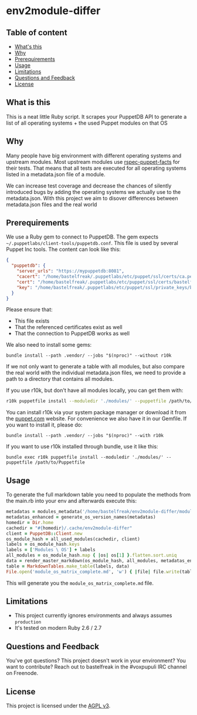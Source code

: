 # env2module-differ

## Table of content

* [What's this](#what-is-this)
* [Why](#why)
* [Prerequirements](#prerequirements)
* [Usage](#usage)
* [Limitations](#limitations)
* [Questions and Feedback](#questions-and-feedback)
* [License](#license)

## What is this

This is a neat little Ruby script. It scrapes your PuppetDB API to generate a
list of all operating systems + the used Puppet modules on that OS

## Why

Many people have big environment with different operating systems and upstream
modules. Most upstream modules use
[rspec-puppet-facts](https://github.com/mcanevet/rspec-puppet-facts#rspec-puppet-facts)
for their tests. That means that all tests are executed for all operating
systems listed in a metadata.json file of a module.

We can increase test coverage and decrease the chances of silently introduced
bugs by adding the operating systems we actually use to the metadata.json.
With this project we aim to disover differences between metadata.json files
and the real world

## Prerequirements

We use a Ruby gem to connect to PuppetDB. The gem expects
`~/.puppetlabs/client-tools/puppetdb.conf`. This file is used by several
Puppet Inc tools. The content can look like this:

```json
{
  "puppetdb": {
    "server_urls": "https://mypuppetdb:8081",
    "cacert": "/home/bastelfreak/.puppetlabs/etc/puppet/ssl/certs/ca.pem",
    "cert": "/home/bastelfreak/.puppetlabs/etc/puppet/ssl/certs/bastelfreak.pem",
    "key": "/home/bastelfreak/.puppetlabs/etc/puppet/ssl/private_keys/bastelfreak.pem"
  }
}
```

Please ensure that:

* This file exists
* That the referenced certificates exist as well
* That the connection to PuppetDB works as well

We also need to install some gems:

```
bundle install --path .vendor/ --jobs "$(nproc)" --without r10k
```

If we not only want to generate a table with all modules, but also compare the
real world with the individual metadata.json files, we need to provide a path
to a directory that contains all modules.

If you use r10k, but don't have all modules locally, you can get them with:

```sh
r10k puppetfile install --moduledir './modules/' --puppetfile /path/to/Puppetfile
```

You can install r10k via your system package manager or download it from the
[puppet.com](https://puppet.com) website. For convenience we also have it in
our Gemfile. If you want to install it, please do:

```
bundle install --path .vendor/ --jobs "$(nproc)" --with r10k
```

If you want to use r10k installed through bundle, use it like this:

```
bundle exec r10k puppetfile install --moduledir './modules/' --puppetfile /path/to/Puppetfile
```

## Usage

To generate the full markdown table you need to populate the methods from the
main.rb into your env and afterwards execute this:

```ruby
metadatas = modules_metadata('/home/bastelfreak/env2module-differ/modules')
metadatas_enhanced = generate_os_version_names(metadatas)
homedir = Dir.home
cachedir = "#{homedir}/.cache/env2module-differ"
client = PuppetDB::Client.new
os_module_hash = all_used_modules(cachedir, client)
labels = os_module_hash.keys
labels = ['Modules \ OS'] + labels
all_modules = os_module_hash.map { |os| os[1] }.flatten.sort.uniq
data = render_master_markdown(os_module_hash, all_modules, metadatas_enhanced)
table = MarkdownTables.make_table(labels, data)
File.open('module_os_matrix_complete.md', 'w') { |file| file.write(table) }
```

This will generate you the `module_os_matrix_complete.md` file.

## Limitations

* This project currently ignores environments and always assumes `production`
* It's tested on modern Ruby 2.6 / 2.7

## Questions and Feedback

You've got questions? This project doesn't work in your environment? You want
to contribute? Reach out to bastelfreak in the #voxpupuli IRC channel on
Freenode.

## License

This project is licensed under the [AGPL v3](LICENSE).
